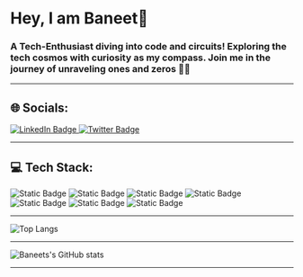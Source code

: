 # Hey, I am Baneet👋
###  A Tech-Enthusiast diving into code and circuits! Exploring the tech cosmos with curiosity as my compass. Join me in the journey of unraveling ones and zeros 🌌🚀
<hr>

## 🌐 Socials:
  <a href="https://www.linkedin.com/in/baneet-singh-sachdeva-65834a253">
    <img src="https://img.shields.io/badge/LinkedIn-blue?style=for-the-badge&logo=linkedin&logoColor=white" alt="LinkedIn Badge"/>
  </a>
  <a href="https://twitter.com/Baneet2s">
    <img src="https://img.shields.io/badge/-black?style=for-the-badge&logo=X&logoColor=white" alt="Twitter Badge"/>
  </a>

<hr>

## 💻 Tech Stack:


![Static Badge](https://img.shields.io/badge/HTML5-BLACK?style=flat-square&logo=HTML5&logoColor=%23FFFFFF&labelColor=%23E34F26&color=%23E34F26)
![Static Badge](https://img.shields.io/badge/CSS3-BLACK?style=flat-square&logo=CSS3&logoColor=%23FFFFFF&labelColor=%231572B6&color=%231572B6)
![Static Badge](https://img.shields.io/badge/C-BLACK?style=flat-square&logo=C&logoColor=%23FFFFFF&labelColor=%23A8B9CC&color=%23A8B9CC)
![Static Badge](https://img.shields.io/badge/C%2B%2B-BLACK?style=flat-square&logo=C%2B%2B&logoColor=%23FFFFFF&labelColor=%2300599C&color=%2300599C)
![Static Badge](https://img.shields.io/badge/PYTHON-BLACK?style=flat-square&logo=Python&logoColor=%23FFFFFF&labelColor=%233776AB&color=%233776AB)
![Static Badge](https://img.shields.io/badge/MYSQL-BLACK?style=flat-square&logo=MySQL&logoColor=%23FFFFFF&labelColor=%234479A1&color=%234479A1)
![Static Badge](https://img.shields.io/badge/GIT-BLACK?style=flat-square&logo=Git&logoColor=%23FFFFFF&labelColor=%23F05032&color=%23F05032)

<hr>

![Top Langs](https://github-readme-stats.vercel.app/api/top-langs/?username=Baneet2s&layout=donut-vertical&show_icons=true&theme=radical)

<hr>

![Baneets's GitHub stats](https://github-readme-stats.vercel.app/api?username=Baneet2s&show_icons=true&theme=radical)

<hr>

<!--START_SECTION:waka-->
<!--END_SECTION:waka-->
